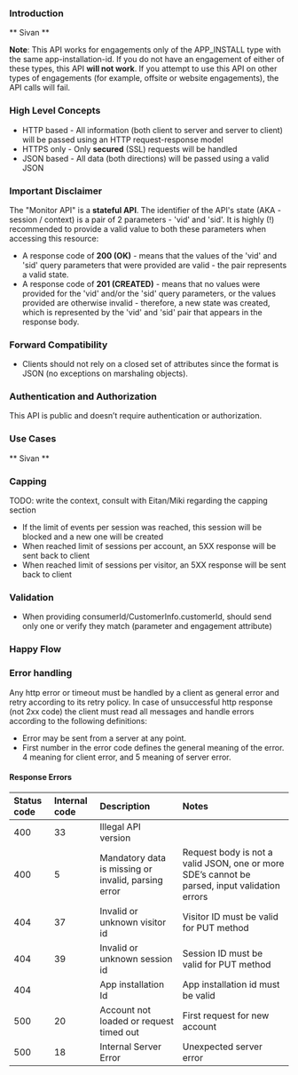 
### Introduction
** Sivan **

**Note**: This API works for engagements only of the APP_INSTALL type with the same app-installation-id. If you do not have an engagement of either of these types, this API **will not work**. If you attempt to use this API on other types of engagements (for example, offsite or website engagements), the API calls will fail.

### High Level Concepts
* HTTP based - All information (both client to server and server to client) will be passed using an HTTP request-response model
* HTTPS only - Only **secured** (SSL) requests will be handled
* JSON based - All data (both directions) will be passed using a valid JSON

### Important Disclaimer
The "Monitor API" is a **stateful API**. The identifier of the API's state (AKA - session / context) is a pair of 2 parameters - 'vid' and 'sid'. It is highly (!) recommended to provide a valid value to both these parameters when accessing this resource:
- A response code of **200 (OK)** 		- means that the values of the 'vid' and 'sid' query parameters that were provided are valid - the pair represents a valid state.
- A response code of **201 (CREATED)** 	- means that no values were provided for the 'vid' and/or the 'sid' query parameters, or the values provided are otherwise invalid - therefore, a new state was created, which is represented by the 'vid' and 'sid' pair that appears in the response body.

### Forward Compatibility
* Clients should not rely on a closed set of attributes since the format is JSON (no exceptions on marshaling objects).

### Authentication and Authorization
This API is public and doesn’t require authentication or authorization.

### Use Cases 
** Sivan **

### Capping
TODO: write the context, consult with Eitan/Miki regarding the capping section
* If the limit of events per session was reached, this session will be blocked and a new one will be created
* When reached limit of sessions per account, an 5XX response will be sent back to client
* When reached limit of sessions per visitor, an 5XX response will be sent back to client

### Validation
* When providing consumerId/CustomerInfo.customerId, should send only one or verify they match (parameter and engagement attribute) 

### Happy Flow

### Error handling
Any http error or timeout must be handled by a client as general error and retry according to its retry policy.
In case of unsuccessful http response (not 2xx code) the client must read all messages and handle errors according to the following definitions:
* Error may be sent from a server at any point. 
* First number in the error code defines the general meaning of the error. 4 meaning for client error, and 5 meaning of server error.

#### Response Errors
| Status code | Internal code | Description | Notes |
| :--- | :--- | :--- | :--- |
| 400 | 33 | Illegal API version | |
| 400 | 5 | Mandatory data is missing or invalid, parsing error | Request body is not a valid JSON, one or more SDE’s cannot be parsed, input validation errors |
| 404 | 37 | Invalid or unknown visitor id | Visitor ID must be valid for PUT method |
| 404 | 39 | Invalid or unknown session id | Session ID must be valid for PUT method |
| 404 |  | App installation Id | App installation id must be valid |
| 500 | 20 | Account not loaded or request timed out | First request for new account |
| 500 | 18 | Internal Server Error | Unexpected server error |




